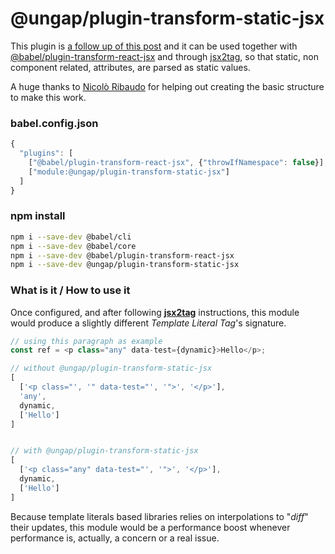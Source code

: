 # @ungap/plugin-transform-static-jsx

This plugin is [a follow up of this post](https://webreflection.medium.com/bringing-jsx-to-template-literals-1fdfd0901540) and it can be used together with [@babel/plugin-transform-react-jsx](https://www.npmjs.com/package/@babel/plugin-transform-react-jsx) and through [jsx2tag](https://github.com/WebReflection/jsx2tag#readme), so that static, non component related, attributes, are parsed as static values.

A huge thanks to [Nicolò Ribaudo](https://twitter.com/NicoloRibaudo) for helping out creating the basic structure to make this work.

### babel.config.json

```js
{
  "plugins": [
    ["@babel/plugin-transform-react-jsx", {"throwIfNamespace": false}],
    ["module:@ungap/plugin-transform-static-jsx"]
  ]
}
```

### npm install

```sh
npm i --save-dev @babel/cli
npm i --save-dev @babel/core
npm i --save-dev @babel/plugin-transform-react-jsx
npm i --save-dev @ungap/plugin-transform-static-jsx
```

### What is it / How to use it

Once configured, and after following **[jsx2tag](https://github.com/WebReflection/jsx2tag#readme)** instructions, this module would produce a slightly different *Template Literal Tag*'s signature.

```js
// using this paragraph as example
const ref = <p class="any" data-test={dynamic}>Hello</p>;

// without @ungap/plugin-transform-static-jsx
[
  ['<p class="', '" data-test="', '">', '</p>'],
  'any',
  dynamic,
  ['Hello']
]


// with @ungap/plugin-transform-static-jsx
[
  ['<p class="any" data-test="', '">', '</p>'],
  dynamic,
  ['Hello']
]
```

Because template literals based libraries relies on interpolations to "*diff*" their updates, this module would be a performance boost whenever performance is, actually, a concern or a real issue.
